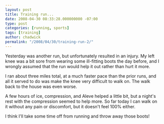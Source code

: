 ```yaml
---
layout: post
title: Training run...
date: 2008-04-30 08:33:28.000000000 -07:00
type: post
categories: [running, sports]
tags: [training]
author: chadwick
permalink: "/2008/04/30/training-run-2/"
---
```

Yesterday was another run, but unfortunately resulted in an injury. My left
knee was a bit sore from wearing some ill-fitting boots the day before, and I
wrongly assumed that the run would help it out rather than hurt it more.

I ran about three miles total, at a much faster pace than the prior runs, and
all it served to do was make the knee very difficult to walk on. The walk back
to the house was even worse.

A few hours of ice, compression, and Aleve helped a little bit, but a night's
rest with the compression seemed to help more. So far today I can walk on it
without any pain or discomfort, but it doesn't feel 100% either.

I think I'll take some time off from running and throw away those boots!

